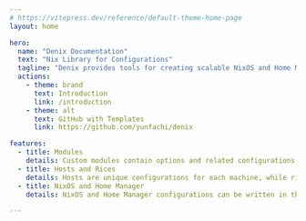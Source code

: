 ```yaml
---
# https://vitepress.dev/reference/default-theme-home-page
layout: home

hero:
  name: "Denix Documentation"
  text: "Nix Library for Configurations"
  tagline: "Denix provides tools for creating scalable NixOS and Home Manager configurations with modules, hosts, and rices"
  actions:
    - theme: brand
      text: Introduction
      link: /introduction
    - theme: alt
      text: GitHub with Templates
      link: https://github.com/yunfachi/denix

features:
  - title: Modules
    details: Custom modules contain options and related configurations, making it easy to manage the entire system
  - title: Hosts and Rices
    details: Hosts are unique configurations for each machine, while rices are customizations applicable to all hosts
  - title: NixOS and Home Manager
    details: NixOS and Home Manager configurations can be written in the same file, and Denix will automatically separate them

---
```

